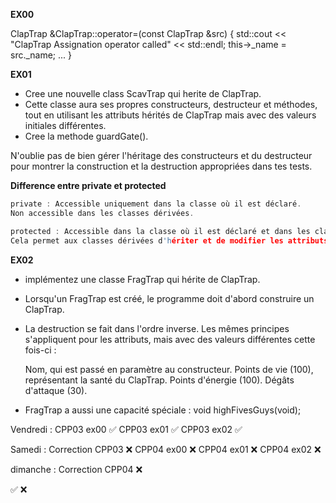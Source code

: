 **EX00**

ClapTrap &ClapTrap::operator=(const ClapTrap &src)
{
	std::cout << "ClapTrap Assignation operator called" << std::endl;
	this->_name = src._name;
	...
}

**EX01**

- Cree une nouvelle class ScavTrap qui herite de ClapTrap.
- Cette classe aura ses propres constructeurs, destructeur et méthodes, tout en utilisant les attributs hérités de ClapTrap mais avec des valeurs initiales différentes. 
- Cree la methode guardGate().

N'oublie pas de bien gérer l'héritage des constructeurs et du destructeur pour montrer la construction et la destruction appropriées dans tes tests.


**Difference entre private et protected**

```c
private : Accessible uniquement dans la classe où il est déclaré. 
Non accessible dans les classes dérivées.

protected : Accessible dans la classe où il est déclaré et dans les classes dérivées. 
Cela permet aux classes dérivées d'hériter et de modifier les attributs protected.
```

**EX02**

- implémentez une classe FragTrap qui hérite de ClapTrap. 
- Lorsqu'un FragTrap est créé, le programme doit d'abord construire un ClapTrap. 
- La destruction se fait dans l'ordre inverse. Les mêmes principes s'appliquent pour les attributs, mais avec des valeurs différentes cette fois-ci :

    Nom, qui est passé en paramètre au constructeur.
    Points de vie (100), représentant la santé du ClapTrap.
    Points d'énergie (100).
    Dégâts d'attaque (30).
- FragTrap a aussi une capacité spéciale :
void highFivesGuys(void);


Vendredi : 
 CPP03 ex00 ✅
 CPP03 ex01 ✅
 CPP03 ex02 ✅

Samedi :
 Correction CPP03 ❌
 CPP04 ex00 ❌
 CPP04 ex01 ❌
 CPP04 ex02 ❌

dimanche : 
 Correction CPP04 ❌


✅ ❌
